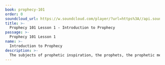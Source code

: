 ```yaml
---
book: prophecy-101
order: 0
soundcloud_url: https://w.soundcloud.com/player/?url=https%3A//api.soundcloud.com/tracks/
title: >-
  Prophecy 101 Lesson 1 - Introduction to Prophecy
passage: >-
  Prophecy 101 Lesson 1
name: >-
  Introduction to Prophecy
description: >-
  The subjects of prophetic inspiration, the prophets, the prophetic message and the prophecy of the New Testament are covered in this lesson. A good place to start before beginning the following lessons in the study.
---
```


